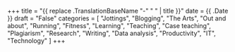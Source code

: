 +++
title = "{{ replace .TranslationBaseName "-" " " | title }}"
date = {{ .Date }}
draft = "False"
categories = [ 
	"Jottings", 
	"Blogging", 
	"The Arts", 
	"Out and about", 
	"Running", 
	"Fitness", 
	"Learning", 
	"Teaching", 
	"Case teaching", 
	"Plagiarism", 
	"Research", 
	"Writing", 
	"Data analysis", 
	"Productivity", 
	"IT", 
	"Technology"
	]
+++
